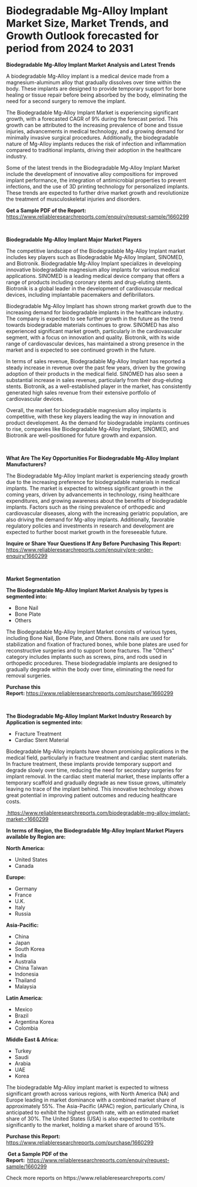 <p><h1>Biodegradable Mg-Alloy Implant Market Size, Market Trends, and Growth Outlook forecasted for period from 2024 to 2031</h1></p><p><strong>Biodegradable Mg-Alloy Implant Market Analysis and Latest Trends</strong></p>
<p><p>A biodegradable Mg-Alloy implant is a medical device made from a magnesium-aluminum alloy that gradually dissolves over time within the body. These implants are designed to provide temporary support for bone healing or tissue repair before being absorbed by the body, eliminating the need for a second surgery to remove the implant.</p><p>The Biodegradable Mg-Alloy Implant Market is experiencing significant growth, with a forecasted CAGR of 9% during the forecast period. This growth can be attributed to the increasing prevalence of bone and tissue injuries, advancements in medical technology, and a growing demand for minimally invasive surgical procedures. Additionally, the biodegradable nature of Mg-Alloy implants reduces the risk of infection and inflammation compared to traditional implants, driving their adoption in the healthcare industry.</p><p>Some of the latest trends in the Biodegradable Mg-Alloy Implant Market include the development of innovative alloy compositions for improved implant performance, the integration of antimicrobial properties to prevent infections, and the use of 3D printing technology for personalized implants. These trends are expected to further drive market growth and revolutionize the treatment of musculoskeletal injuries and disorders.</p></p>
<p><strong>Get a Sample PDF of the Report:&nbsp;</strong> <a href="https://www.reliableresearchreports.com/enquiry/request-sample/1660299">https://www.reliableresearchreports.com/enquiry/request-sample/1660299</a></p>
<p>&nbsp;</p>
<p><strong>Biodegradable Mg-Alloy Implant Major Market Players</strong></p>
<p><p>The competitive landscape of the Biodegradable Mg-Alloy Implant market includes key players such as Biodegradable Mg-Alloy Implant, SINOMED, and Biotronik. Biodegradable Mg-Alloy Implant specializes in developing innovative biodegradable magnesium alloy implants for various medical applications. SINOMED is a leading medical device company that offers a range of products including coronary stents and drug-eluting stents. Biotronik is a global leader in the development of cardiovascular medical devices, including implantable pacemakers and defibrillators.</p><p>Biodegradable Mg-Alloy Implant has shown strong market growth due to the increasing demand for biodegradable implants in the healthcare industry. The company is expected to see further growth in the future as the trend towards biodegradable materials continues to grow. SINOMED has also experienced significant market growth, particularly in the cardiovascular segment, with a focus on innovation and quality. Biotronik, with its wide range of cardiovascular devices, has maintained a strong presence in the market and is expected to see continued growth in the future.</p><p>In terms of sales revenue, Biodegradable Mg-Alloy Implant has reported a steady increase in revenue over the past few years, driven by the growing adoption of their products in the medical field. SINOMED has also seen a substantial increase in sales revenue, particularly from their drug-eluting stents. Biotronik, as a well-established player in the market, has consistently generated high sales revenue from their extensive portfolio of cardiovascular devices.</p><p>Overall, the market for biodegradable magnesium alloy implants is competitive, with these key players leading the way in innovation and product development. As the demand for biodegradable implants continues to rise, companies like Biodegradable Mg-Alloy Implant, SINOMED, and Biotronik are well-positioned for future growth and expansion.</p></p>
<p>&nbsp;</p>
<p><strong>What Are The Key Opportunities For Biodegradable Mg-Alloy Implant Manufacturers?</strong></p>
<p><p>The Biodegradable Mg-Alloy Implant market is experiencing steady growth due to the increasing preference for biodegradable materials in medical implants. The market is expected to witness significant growth in the coming years, driven by advancements in technology, rising healthcare expenditures, and growing awareness about the benefits of biodegradable implants. Factors such as the rising prevalence of orthopedic and cardiovascular diseases, along with the increasing geriatric population, are also driving the demand for Mg-alloy implants. Additionally, favorable regulatory policies and investments in research and development are expected to further boost market growth in the foreseeable future.</p></p>
<p><strong>Inquire or Share Your Questions If Any Before Purchasing This Report:</strong> <a href="https://www.reliableresearchreports.com/enquiry/pre-order-enquiry/1660299">https://www.reliableresearchreports.com/enquiry/pre-order-enquiry/1660299</a></p>
<p>&nbsp;</p>
<p><strong>Market Segmentation</strong></p>
<p><strong>The Biodegradable Mg-Alloy Implant Market Analysis by types is segmented into:</strong></p>
<p><ul><li>Bone Nail</li><li>Bone Plate</li><li>Others</li></ul></p>
<p><p>The Biodegradable Mg-Alloy Implant Market consists of various types, including Bone Nail, Bone Plate, and Others. Bone nails are used for stabilization and fixation of fractured bones, while bone plates are used for reconstructive surgeries and to support bone fractures. The "Others" category includes implants such as screws, pins, and rods used in orthopedic procedures. These biodegradable implants are designed to gradually degrade within the body over time, eliminating the need for removal surgeries.</p></p>
<p><strong>Purchase this Report:&nbsp;</strong><a href="https://www.reliableresearchreports.com/purchase/1660299">https://www.reliableresearchreports.com/purchase/1660299</a></p>
<p>&nbsp;</p>
<p><strong>The Biodegradable Mg-Alloy Implant Market Industry Research by Application is segmented into:</strong></p>
<p><ul><li>Fracture Treatment</li><li>Cardiac Stent Material</li></ul></p>
<p><p>Biodegradable Mg-Alloy implants have shown promising applications in the medical field, particularly in fracture treatment and cardiac stent materials. In fracture treatment, these implants provide temporary support and degrade slowly over time, reducing the need for secondary surgeries for implant removal. In the cardiac stent material market, these implants offer a temporary scaffold and gradually degrade as new tissue grows, ultimately leaving no trace of the implant behind. This innovative technology shows great potential in improving patient outcomes and reducing healthcare costs.</p></p>
<p><a href="https://www.reliableresearchreports.com/biodegradable-mg-alloy-implant-market-r1660299">&nbsp;https://www.reliableresearchreports.com/biodegradable-mg-alloy-implant-market-r1660299</a></p>
<p><strong>In terms of Region, the Biodegradable Mg-Alloy Implant Market Players available by Region are:</strong></p>
<p>
    <p> <strong> North America: </strong>
        <ul>
            <li>United States</li>
            <li>Canada</li>
        </ul>
        </p> 
    <p> <strong> Europe: </strong>
        <ul>
            <li>Germany</li>
            <li>France</li>
            <li>U.K.</li>
            <li>Italy</li>
            <li>Russia</li>
        </ul>
        </p> 
    <p> <strong> Asia-Pacific: </strong>
        <ul>
            <li>China</li>
            <li>Japan</li>
            <li>South Korea</li>
            <li>India</li>
            <li>Australia</li>
            <li>China Taiwan</li>
            <li>Indonesia</li>
            <li>Thailand</li>
            <li>Malaysia</li>
        </ul>
        </p> 
    <p> <strong> Latin America: </strong>
        <ul>
            <li>Mexico</li>
            <li>Brazil</li>
            <li>Argentina Korea</li>
            <li>Colombia</li>
        </ul>
        </p> 
    <p> <strong> Middle East & Africa: </strong>
        <ul>
            <li>Turkey</li>
            <li>Saudi</li>
            <li>Arabia</li>
            <li>UAE</li>
            <li>Korea</li>
        </ul>
    </p>
    </p>
<p><p>The biodegradable Mg-Alloy implant market is expected to witness significant growth across various regions, with North America (NA) and Europe leading in market dominance with a combined market share of approximately 55%. The Asia-Pacific (APAC) region, particularly China, is anticipated to exhibit the highest growth rate, with an estimated market share of 30%. The United States (USA) is also expected to contribute significantly to the market, holding a market share of around 15%.</p></p>
<p><strong>Purchase this Report: </strong><a href="https://www.reliableresearchreports.com/purchase/1660299">https://www.reliableresearchreports.com/purchase/1660299</a></p>
<p>&nbsp;<strong>Get a Sample PDF of the Report:&nbsp;&nbsp;</strong><a href="https://www.reliableresearchreports.com/enquiry/request-sample/1660299">https://www.reliableresearchreports.com/enquiry/request-sample/1660299</a></p>
<p><strong></strong></p>
<p>Check more reports on https://www.reliableresearchreports.com/</p>
